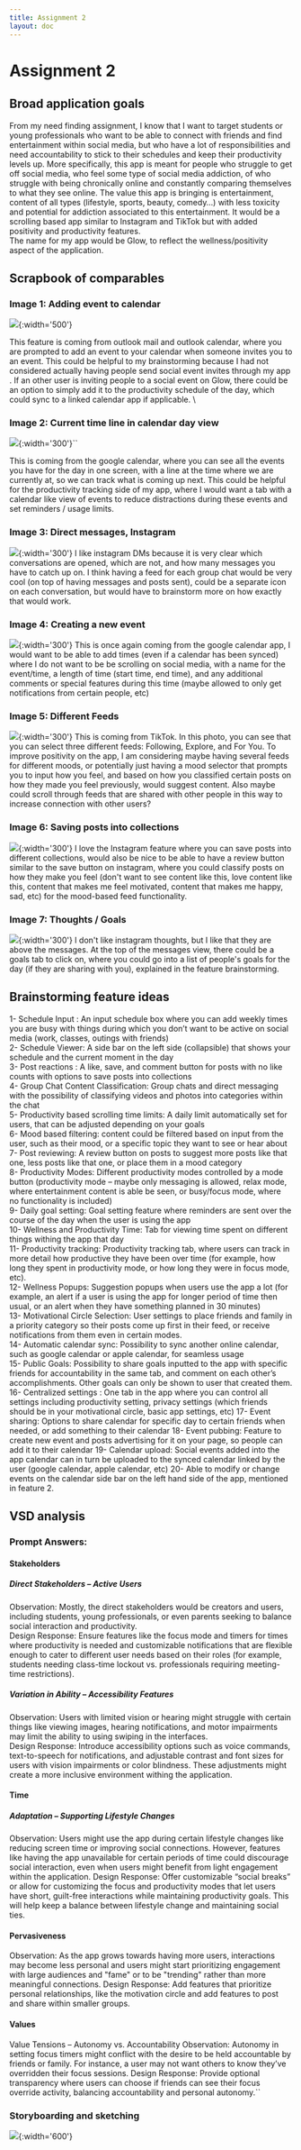 ```yaml
---
title: Assignment 2
layout: doc
---
```


# Assignment 2

## Broad application goals
From my need finding assignment, I know that I want to target students or young professionals who want to be able to connect with friends and find entertainment within social media, but who have a lot of responsibilities and need accountability to stick to their schedules and keep their productivity levels up. More specifically, this app is meant for people who struggle to get off social media, who feel some type of social media addiction, of who struggle with being chronically online and constantly comparing themselves to what they see online. The value this app is bringing is entertainment, content of all types (lifestyle, sports, beauty, comedy…) with less toxicity and potential for addiction associated to this entertainment.  It would be a scrolling based app similar to Instagram and TikTok but with added positivity and productivity features.\
The name for my app would be Glow, to reflect the wellness/positivity aspect of the application.


## Scrapbook of comparables

### Image 1: Adding event to calendar

![](../images/add_calendar.png){:width='500'}
<br>

This feature is coming from outlook mail and outlook calendar, where you are prompted to add an event to your calendar when someone invites you to an event. This could be helpful to my brainstorming because I had not considered actually having people send social event invites through my app . If an other user is inviting people to a social event on Glow, there could be an option to simply add it to the productivity schedule of the day, which could sync to a linked calendar app if applicable.
\
### Image 2: Current time line in calendar day view
![](../images/calendar.png){:width='300'}``

This is coming from the google calendar, where you can see all the events you have for the day in one screen, with a line at the time where we are currently at, so we can track what is coming up next. This could be helpful for the productivity tracking side of my app, where I would want a tab with a calendar like view of events to reduce distractions during these events and set reminders / usage limits.

### Image 3: Direct messages, Instagram
![](../images/dm.png){:width='300'}
I like instagram DMs because it is very clear which conversations are opened, which are not, and how many messages you have to catch up on. I think having a feed for each group chat would be very cool (on top of having messages and posts sent), could be a separate icon on each conversation, but would have to brainstorm more on how exactly that would work.

### Image 4: Creating a new event
![](./images/event.png){:width='300'}
This is once again coming from the google calendar app, I would want to be able to add times (even if a calendar has been synced) where I do not want to be be scrolling on social media, with a name for the event/time, a length of time (start time, end time), and any additional comments or special features during this time (maybe allowed to only get notifications from certain people, etc)

### Image 5: Different Feeds
![](../images/feeds.png){:width='300'}
This is coming from TikTok. In this photo, you can see that you can select three different feeds: Following, Explore, and For You. To improve positivity on the app, I am considering maybe having several feeds for different moods, or potentially just having a mood selector that prompts you to input how you feel, and based on how you classified certain posts on how they made you feel previously, would suggest content. Also maybe could scroll through feeds that are shared with other people in this way to increase connection with other users?

### Image 6: Saving posts into collections
![](../images/ig_collections.png){:width='300'}
I love the Instagram feature where you can save posts into different collections, would also be nice to be able to have a review button similar to the save button on instagram, where you could classify posts on how they make you feel (don't want to see content like this, love content like this, content that makes me feel motivated, content that makes me happy, sad, etc) for the mood-based feed functionality.

### Image 7: Thoughts / Goals
![](../images/thoughts.jpg){:width='300'}
I don't like instagram thoughts, but I like that they are above the messages. At the top of the messages view, there could be a goals tab to click on, where you could go into a list of people's goals for the day (if they are sharing with you), explained in the feature brainstorming.

## Brainstorming feature ideas

1- Schedule Input : An input schedule box where you can add weekly times you are busy with things during which you don’t want to be active on social media (work, classes, outings with friends) \
2- Schedule Viewer: A side bar on the left side (collapsible) that shows your schedule and the current moment in the day\
3- Post reactions : A like, save, and comment button for posts with no like counts with options to save posts into collections\
4- Group Chat Content Classification: Group chats and direct messaging with the possibility of classifying videos and photos into categories within the chat\
5- Productivity based scrolling time limits: A daily limit automatically set for users, that can be adjusted depending on your goals \
6- Mood based filtering: content could be filtered based on input from the user, such as their mood, or a specific topic they want to see or hear about \
7- Post reviewing: A review button on posts to suggest more posts like that one, less posts like that one, or place them in a mood category\
8- Productivity Modes:  Different productivity modes controlled by a mode button (productivity mode – maybe only messaging is allowed, relax mode, where entertainment content is able be seen, or busy/focus mode, where no functionality is included)\
9- Daily goal setting: Goal setting feature where reminders are sent over the course of the day when the user is using the app\
10- Wellness and Productivity Time: Tab for viewing time spent on different things withing the app that day\
11- Productivity tracking: Productivity tracking tab, where users can track in more detail how productive they have been over time (for example, how long they spent in productivity mode, or how long they were in focus mode, etc).\
12- Wellness Popups: Suggestion popups when users use the app a lot (for example, an alert if a user is using the app for longer period of time then usual, or an alert when they have something planned in 30 minutes)\
13- Motivational Circle Selection: User settings to place friends and family in a priority category so their posts come up first in their feed, or receive notifications from them even in certain modes.\
14- Automatic calendar sync: Possibility to sync another online calendar, such as google calendar or apple calendar, for seamless usage\
15- Public Goals: Possibility to share goals inputted to the app with specific friends for accountability in the same tab, and comment on each other’s accomplishments. Other goals can only be shown to user that created them.\
16- Centralized settings : One tab in the app where you can control all settings including productivity setting, privacy settings (which friends should be in your motivational circle, basic app settings, etc)
17- Event sharing: Options to share calendar for specific day to certain friends when needed, or add something to their calendar
18- Event pubbing: Feature to create new event and posts advertising for it on your page, so people can add it to their calendar
19- Calendar upload: Social events added into the app calendar can in turn be uploaded to the synced calendar linked by the user (google calendar, apple calendar, etc)
20- Able to modify or change events on the calendar side bar on the left hand side of the app, mentioned in feature 2.


## VSD analysis
### Prompt Answers:

#### Stakeholders
##### Direct Stakeholders – Active Users
Observation: Mostly, the direct stakeholders would be creators and users, including students, young professionals, or even parents seeking to balance social interaction and productivity.\
Design Response: Ensure features like the focus mode and timers for times where productivity is needed and customizable notifications that are flexible enough to cater to different user needs based on their roles (for example, students needing class-time lockout vs. professionals requiring meeting-time restrictions).

##### Variation in Ability – Accessibility Features
Observation: Users with limited vision or hearing might struggle with certain things like viewing images, hearing notifications, and motor impairments may limit the ability to using swiping in the interfaces.\
Design Response: Introduce accessibility options such as voice commands, text-to-speech for notifications, and adjustable contrast and font sizes for users with vision impairments or color blindness. These adjustments might create a more inclusive environment withing the application.

#### Time

##### Adaptation – Supporting Lifestyle Changes
Observation: Users might use the app during certain lifestyle changes like reducing screen time or improving social connections. However, features like having the app unavailable for certain periods of time could discourage social interaction, even when users might benefit from light engagement within the application.
Design Response: Offer customizable “social breaks” or allow for customizing the focus and productivity modes that let users have short, guilt-free interactions while maintaining productivity goals. This will help keep a balance between lifestyle change and maintaining social ties.

#### Pervasiveness

Observation: As the app grows towards having more users, interactions may become less personal and users might start prioritizing engagement with large audiences and "fame" or to be "trending" rather than more meaningful connections.
Design Response: Add features that prioritize personal relationships, like the motivation circle and add features to post and share within smaller groups.
#### Values
Value Tensions – Autonomy vs. Accountability
Observation: Autonomy in setting focus timers might conflict with the desire to be held accountable by friends or family. For instance, a user may not want others to know they’ve overridden their focus sessions.
Design Response: Provide optional transparency where users can choose if friends can see their focus override activity, balancing accountability and personal autonomy.``



### Storyboarding and sketching

![](../images/flow.jpg){:width='600'}
